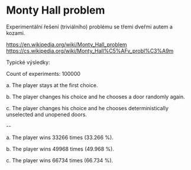 # Monty Hall problem
Experimentální řešení (triviálního) problému se třemi dveřmi autem a kozami.

https://en.wikipedia.org/wiki/Monty_Hall_problem
https://cs.wikipedia.org/wiki/Monty_Hall%C5%AFv_probl%C3%A9m

Typické výsledky:

Count of experiments: 100000

a. The player stays at the first choice.

b. The player changes his choice and he chooses a door randomly again.

c. The player changes his choice and he chooses deterministically unselected and unopened doors.

--

a. The player wins 33266 times (33.266 %).

b. The player wins 49968 times (49.968 %).

c. The player wins 66734 times (66.734 %).
